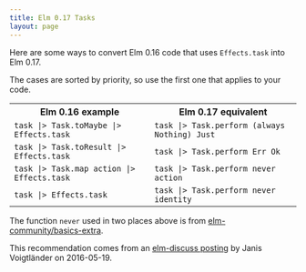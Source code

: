 ```yaml
---
title: Elm 0.17 Tasks
layout: page
---
```


Here are some ways to convert Elm 0.16 code that uses `Effects.task` into Elm 0.17.

The cases are sorted by priority, so use the first one that applies to your code.

<table class="task-conversions">
    <tr>
	<th>Elm 0.16 example</th>
	<th>Elm 0.17 equivalent</th>
    </tr>
    <tr>
	<td><code>task |> Task.toMaybe |> Effects.task</code></td>
	<td><code>task |> Task.perform (always Nothing) Just</code></td>
    </tr>
    <tr>
	<td><code>task |> Task.toResult |> Effects.task</code></td>
	<td><code>task |> Task.perform Err Ok</code></td>
    </tr>
    <tr>
	<td><code>task |> Task.map action |> Effects.task</code></td>
	<td><code>task |> Task.perform never action</code></td>
    </tr>
    <tr>
	<td><code>task |> Effects.task</code></td>
	<td><code>task |> Task.perform never identity</code></td>
    </tr>
</table>


The function `never` used in two places above is from [elm-community/basics-extra](http://package.elm-lang.org/packages/elm-community/basics-extra/latest).

This recommendation comes from an
[elm-discuss posting](https://groups.google.com/d/msg/elm-discuss/gkdCrioDsUQ/cJn5-n6fFQAJ)
by Janis Voigtländer on 2016-05-19.


	    
	
